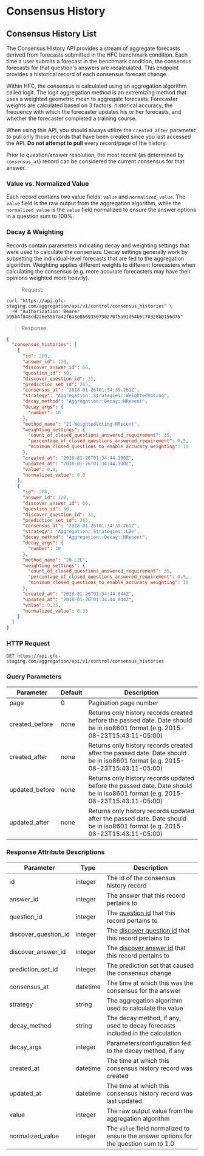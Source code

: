 # Consensus History

## Consensus History List

The Consensus History API provides a stream of aggregate forecasts derived from forecasts submitted in the HFC benchmark condition. Each time a user submits a forecast in the benchmark condition, the consensus forecasts for that question's answers are recalculated. This endpoint provides a historical record of each consensus forecast change.

Within HFC, the consensus is calculated using an aggregation algorithm called logit. The logit aggregation method is an extremizing method that uses a weighted geometric mean to aggregate forecasts. Forecaster weights are calculated based on 3 factors: historical accuracy, the frequency with which the forecaster updates his or her forecasts, and whether the forecaster completed a training course.

When using this API, you should always utilize the `created_after` parameter to pull only those records that have been created since you last accessed the API. **Do not attempt to pull** every record/page of the history.

Prior to question/answer resolution, the most recent (as determined by `consensus_at`) record can be considered the current consensus for that answer.

### Value vs. Normalized Value

Each record contains two value fields: `value` and `normalized_value`. The `value` field is the raw output from the aggregation algorithm, while the `normalized_value` is the `value` field normalized to ensure the answer options in a question sum to 100%.

### Decay & Weighting

Records contain parameters indicating decay and weighting settings that were used to calculate the consensus. Decay settings generally work by subsetting the individual-level forecasts that are fed to the aggregation algorithm. Weighting applies different weights to different forecasters when calculating the consensus (e.g. more accurate forecasters may have their opinions weighted more heavily).


> Request:

```shell
curl "https://api.gfc-staging.com/aggregation/api/v1/control/consensus_histories" \
  -H "Authorization: Bearer b95b4f848cd226e55b7a42f6a8e8669350730270f5a91d64b6c70328b0156d75"
```

> Response:

```json
{
  "consensus_histories": [
    {
      "id": 209,
      "answer_id": 120,
      "discover_answer_id": 66,
      "question_id": 50,
      "discover_question_id": 31,
      "prediction_set_id": 265,
      "consensus_at": "2018-01-26T01:34:39.261Z",
      "strategy": "Aggregation::Strategies::WeightedVoting",
      "decay_method": "Aggregation::Decay::NRecent",
      "decay_args": {
        "number": 10
      },
      "method_name": "21-WeightedVoting-NRecent",
      "weighting_settings": {
        "count_of_closed_questions_answered_requirement": 35,
        "percentage_of_closed_questions_answered_requirement": 0.5,
        "minimum_closed_questions_to_enable_accuracy_weighting": 10
      },
      "created_at": "2018-01-26T01:34:44.100Z",
      "updated_at": "2018-01-26T01:34:44.100Z",
      "value": 0.0,
      "normalized_value": 0.0
    },
    {
      "id": 208,
      "answer_id": 120,
      "discover_answer_id": 66,
      "question_id": 50,
      "discover_question_id": 31,
      "prediction_set_id": 265,
      "consensus_at": "2018-01-26T01:34:39.261Z",
      "strategy": "Aggregation::Strategies::L2e",
      "decay_method": "Aggregation::Decay::NRecent",
      "decay_args": {
        "number": 10
      },
      "method_name": "20-L2E",
      "weighting_settings": {
        "count_of_closed_questions_answered_requirement": 35,
        "percentage_of_closed_questions_answered_requirement": 0.5,
        "minimum_closed_questions_to_enable_accuracy_weighting": 10
      },
      "created_at": "2018-01-26T01:34:44.044Z",
      "updated_at": "2018-01-26T01:34:44.044Z",
      "value": 0.35,
      "normalized_value": 0.35
    }
  ]
}
```

### HTTP Request

`GET https://api.gfc-staging.com/aggregation/api/v1/control/consensus_histories`

### Query Parameters

Parameter | Default | Description
--------- | ------- | -----------
page | 0 | Pagination page number
created_before | none | Returns only history records created before the passed date. Date should be in iso8601 format (e.g. 2015-08-23T15:43:11-05:00)
created_after | none | Returns only history records created after the passed date. Date should be in iso8601 format (e.g. 2015-08-23T15:43:11-05:00)
updated_before | none | Returns only history records updated before the passed date. Date should be in iso8601 format (e.g. 2015-08-23T15:43:11-05:00)
updated_after | none | Returns only history records updated after the passed date. Date should be in iso8601 format (e.g. 2015-08-23T15:43:11-05:00)

### Response Attribute Descriptions

Parameter | Type | Description
--------- | ------- | -----------
id | integer | The id of the consensus history record
answer_id | integer | The answer that this record pertains to
question_id | integer | The [question id](#question-id-vs-discover-question-id) that this record pertains to
discover_question_id | integer | The [discover question id](#question-id-vs-discover-question-id) that this record pertains to
discover_answer_id | integer | The [discover answer id](#question-id-vs-discover-question-id) that this record pertains to
prediction_set_id | integer | The prediction set that caused the consensus change
consensus_at | datetime | The time at which this was the consensus for the answer
strategy | string | The aggregation algorithm used to calculate the value
decay_method | string | The decay method, if any, used to decay forecasts included in the calculation
decay_args | integer | Parameters/configuration fed to the decay method, if any
created_at | datetime | The time at which this consensus history record was created
updated_at | datetime | The time at which this consensus history record was last updated
value | integer | The raw output value from the aggregation algorithm
normalized_value | integer | The `value` field normalized to ensure the answer options for the question sum to 1.0
